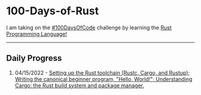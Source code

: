 # 100-Days-of-Rust

I am taking on the [#100DaysOfCode](https://www.100daysofcode.com/) challenge by learning the [Rust Programming
Language!](https://www.rust-lang.org/)

---
## Daily Progress

1. 04/15/2022 - [Setting up the Rust toolchain (Rustc, Cargo,
   and Rustup); Writing the canonical beginner program, "Hello, World!";
   Understanding Cargo: the Rust build system and package manager.
   ](./Day-1/)